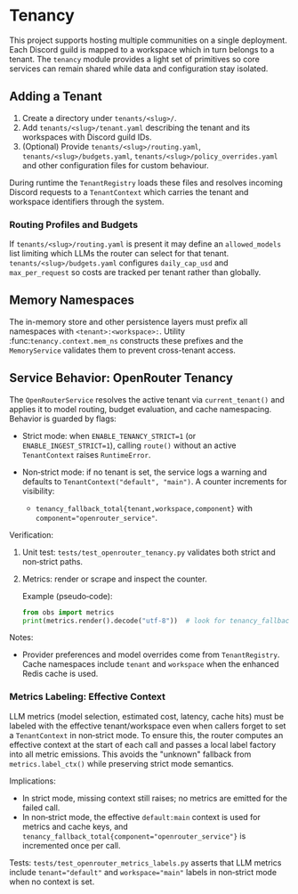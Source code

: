 # Tenancy

This project supports hosting multiple communities on a single deployment. Each
Discord guild is mapped to a workspace which in turn belongs to a tenant. The
`tenancy` module provides a light set of primitives so core services can remain
shared while data and configuration stay isolated.

## Adding a Tenant

1. Create a directory under `tenants/<slug>/`.
2. Add `tenants/<slug>/tenant.yaml` describing the tenant and its workspaces with Discord guild
   IDs.
3. (Optional) Provide `tenants/<slug>/routing.yaml`, `tenants/<slug>/budgets.yaml`, `tenants/<slug>/policy_overrides.yaml`
   and other configuration files for custom behaviour.

During runtime the `TenantRegistry` loads these files and resolves incoming
Discord requests to a `TenantContext` which carries the tenant and workspace
identifiers through the system.

### Routing Profiles and Budgets

If `tenants/<slug>/routing.yaml` is present it may define an `allowed_models` list limiting
which LLMs the router can select for that tenant.  `tenants/<slug>/budgets.yaml` configures
`daily_cap_usd` and `max_per_request` so costs are tracked per tenant rather
than globally.

## Memory Namespaces

The in-memory store and other persistence layers must prefix all namespaces with
`<tenant>:<workspace>:`. Utility :func:`tenancy.context.mem_ns` constructs these
prefixes and the `MemoryService` validates them to prevent cross-tenant access.

## Service Behavior: OpenRouter Tenancy

The `OpenRouterService` resolves the active tenant via `current_tenant()` and applies it to
model routing, budget evaluation, and cache namespacing. Behavior is guarded by flags:

- Strict mode: when `ENABLE_TENANCY_STRICT=1` (or `ENABLE_INGEST_STRICT=1`), calling `route()`
   without an active `TenantContext` raises `RuntimeError`.
- Non‑strict mode: if no tenant is set, the service logs a warning and defaults to
   `TenantContext("default", "main")`. A counter increments for visibility:

  - `tenancy_fallback_total{tenant,workspace,component}` with `component="openrouter_service"`.

Verification:

1. Unit test: `tests/test_openrouter_tenancy.py` validates both strict and non‑strict paths.
1. Metrics: render or scrape and inspect the counter.

    Example (pseudo‑code):

    ```python
    from obs import metrics
    print(metrics.render().decode("utf-8"))  # look for tenancy_fallback_total{...,component="openrouter_service"}
    ```

Notes:

- Provider preferences and model overrides come from `TenantRegistry`. Cache namespaces include
   `tenant` and `workspace` when the enhanced Redis cache is used.

### Metrics Labeling: Effective Context

LLM metrics (model selection, estimated cost, latency, cache hits) must be labeled with the
effective tenant/workspace even when callers forget to set a `TenantContext` in non‑strict mode.
To ensure this, the router computes an effective context at the start of each call and passes a
local label factory into all metric emissions. This avoids the "unknown" fallback from
`metrics.label_ctx()` while preserving strict mode semantics.

Implications:

- In strict mode, missing context still raises; no metrics are emitted for the failed call.
- In non‑strict mode, the effective `default:main` context is used for metrics and cache keys,
  and `tenancy_fallback_total{component="openrouter_service"}` is incremented once per call.

Tests: `tests/test_openrouter_metrics_labels.py` asserts that LLM metrics include
`tenant="default"` and `workspace="main"` labels in non‑strict mode when no context is set.
